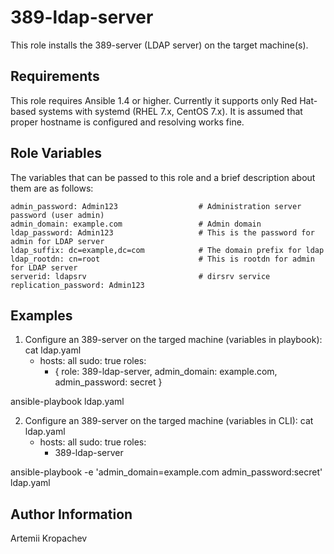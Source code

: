 389-ldap-server
===============

This role installs the 389-server (LDAP server)  on the target machine(s).

Requirements
------------
This role requires Ansible 1.4 or higher. 
Currently it supports only Red Hat-based systems with systemd  (RHEL 7.x, CentOS 7.x).
It is assumed that proper hostname is configured and resolving works fine.

Role Variables
--------------

The variables that can be passed to this role and a brief description about
them are as follows:

    admin_password: Admin123                  # Administration server password (user admin)
    admin_domain: example.com                 # Admin domain
    ldap_password: Admin123                   # This is the password for admin for LDAP server
    ldap_suffix: dc=example,dc=com            # The domain prefix for ldap
    ldap_rootdn: cn=root                      # This is rootdn for admin for LDAP server
    serverid: ldapsrv                         # dirsrv service 
    replication_password: Admin123



Examples
--------

1. Configure an 389-server on the targed machine (variables in playbook):
cat ldap.yaml
    - hosts: all
      sudo: true
      roles:
      - { role: 389-ldap-server, admin_domain: example.com, admin_password: secret }

ansible-playbook ldap.yaml

2. Configure an 389-server on the targed machine (variables in CLI):
cat ldap.yaml
    - hosts: all
      sudo: true
      roles:
      - 389-ldap-server

ansible-playbook -e 'admin_domain=example.com admin_password:secret' ldap.yaml


Author Information
------------------

Artemii Kropachev
